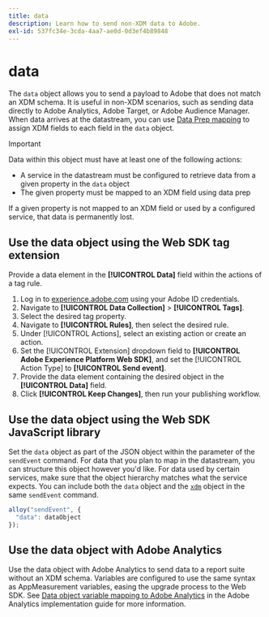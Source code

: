 ```yaml
---
title: data
description: Learn how to send non-XDM data to Adobe.
exl-id: 537fc34e-3cda-4aa7-ae0d-0d3ef4b89848
---
```

# data

The `data` object allows you to send a payload to Adobe that does not match an XDM schema. It is useful in non-XDM scenarios, such as sending data directly to Adobe Analytics, Adobe Target, or Adobe Audience Manager. When data arrives at the datastream, you can use [Data Prep mapping](/help/data-prep/ui/mapping.md) to assign XDM fields to each field in the `data` object.

>[!IMPORTANT]
>
>Data within this object must have at least one of the following actions:
>
>* A service in the datastream must be configured to retrieve data from a given property in the `data` object
>* The given property must be mapped to an XDM field using data prep
>
>If a given property is not mapped to an XDM field or used by a configured service, that data is permanently lost.

## Use the data object using the Web SDK tag extension

Provide a data element in the **[!UICONTROL Data]** field within the actions of a tag rule.

1. Log in to [experience.adobe.com](https://experience.adobe.com) using your Adobe ID credentials.
1. Navigate to **[!UICONTROL Data Collection]** > **[!UICONTROL Tags]**.
1. Select the desired tag property.
1. Navigate to **[!UICONTROL Rules]**, then select the desired rule.
1. Under [!UICONTROL Actions], select an existing action or create an action.
1. Set the [!UICONTROL Extension] dropdown field to **[!UICONTROL Adobe Experience Platform Web SDK]**, and set the [!UICONTROL Action Type] to **[!UICONTROL Send event]**.
1. Provide the data element containing the desired object in the **[!UICONTROL Data]** field.
1. Click **[!UICONTROL Keep Changes]**, then run your publishing workflow.

## Use the data object using the Web SDK JavaScript library

Set the `data` object as part of the JSON object within the parameter of the `sendEvent` command. For data that you plan to map in the datastream, you can structure this object however you'd like. For data used by certain services, make sure that the object hierarchy matches what the service expects. You can include both the `data` object and the [`xdm`](xdm.md) object in the same `sendEvent` command.

```javascript
alloy("sendEvent", {
  "data": dataObject
});
```

## Use the data object with Adobe Analytics

Use the data object with Adobe Analytics to send data to a report suite without an XDM schema. Variables are configured to use the same syntax as AppMeasurement variables, easing the upgrade process to the Web SDK. See [Data object variable mapping to Adobe Analytics](https://experienceleague.adobe.com/en/docs/analytics/implementation/aep-edge/data-var-mapping) in the Adobe Analytics implementation guide for more information.
